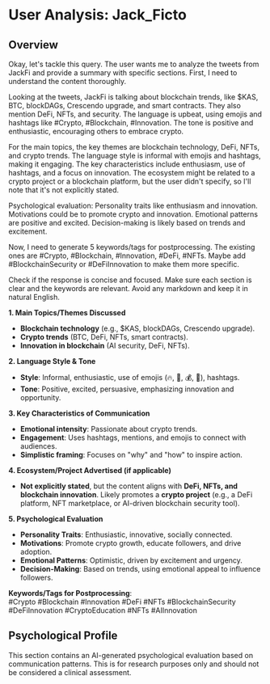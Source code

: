 # User Analysis: Jack_Ficto

## Overview

<think>
Okay, let's tackle this query. The user wants me to analyze the tweets from JackFi and provide a summary with specific sections. First, I need to understand the content thoroughly.

Looking at the tweets, JackFi is talking about blockchain trends, like $KAS, BTC, blockDAGs, Crescendo upgrade, and smart contracts. They also mention DeFi, NFTs, and security. The language is upbeat, using emojis and hashtags like #Crypto, #Blockchain, #Innovation. The tone is positive and enthusiastic, encouraging others to embrace crypto.

For the main topics, the key themes are blockchain technology, DeFi, NFTs, and crypto trends. The language style is informal with emojis and hashtags, making it engaging. The key characteristics include enthusiasm, use of hashtags, and a focus on innovation. The ecosystem might be related to a crypto project or a blockchain platform, but the user didn't specify, so I'll note that it's not explicitly stated.

Psychological evaluation: Personality traits like enthusiasm and innovation. Motivations could be to promote crypto and innovation. Emotional patterns are positive and excited. Decision-making is likely based on trends and excitement.

Now, I need to generate 5 keywords/tags for postprocessing. The existing ones are #Crypto, #Blockchain, #Innovation, #DeFi, #NFTs. Maybe add #BlockchainSecurity or #DeFiInnovation to make them more specific.

Check if the response is concise and focused. Make sure each section is clear and the keywords are relevant. Avoid any markdown and keep it in natural English.
</think>

**1. Main Topics/Themes Discussed**  
- **Blockchain technology** (e.g., $KAS, blockDAGs, Crescendo upgrade).  
- **Crypto trends** (BTC, DeFi, NFTs, smart contracts).  
- **Innovation in blockchain** (AI security, DeFi, NFTs).  

**2. Language Style & Tone**  
- **Style**: Informal, enthusiastic, use of emojis (🔥, 🚀, 💰, 📝), hashtags.  
- **Tone**: Positive, excited, persuasive, emphasizing innovation and opportunity.  

**3. Key Characteristics of Communication**  
- **Emotional intensity**: Passionate about crypto trends.  
- **Engagement**: Uses hashtags, mentions, and emojis to connect with audiences.  
- **Simplistic framing**: Focuses on "why" and "how" to inspire action.  

**4. Ecosystem/Project Advertised (if applicable)**  
- **Not explicitly stated**, but the content aligns with **DeFi, NFTs, and blockchain innovation**. Likely promotes a **crypto project** (e.g., a DeFi platform, NFT marketplace, or AI-driven blockchain security tool).  

**5. Psychological Evaluation**  
- **Personality Traits**: Enthusiastic, innovative, socially connected.  
- **Motivations**: Promote crypto growth, educate followers, and drive adoption.  
- **Emotional Patterns**: Optimistic, driven by excitement and urgency.  
- **Decision-Making**: Based on trends, using emotional appeal to influence followers.  

**Keywords/Tags for Postprocessing**:  
#Crypto #Blockchain #Innovation #DeFi #NFTs #BlockchainSecurity #DeFiInnovation #CryptoEducation #NFTs #AIInnovation

## Psychological Profile

This section contains an AI-generated psychological evaluation based on communication patterns. This is for research purposes only and should not be considered a clinical assessment.